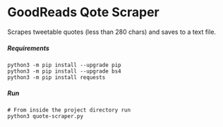 # GoodReads Qote Scraper
Scrapes tweetable quotes (less than 280 chars) and saves to a text file.

##### Requirements
```
python3 -m pip install --upgrade pip 
python3 -m pip install --upgrade bs4
python3 -m pip install requests
```

##### Run
```
# From inside the project directory run
python3 quote-scraper.py 
```

